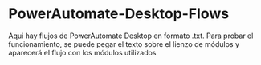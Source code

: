 # PowerAutomate-Desktop-Flows
Aqui hay flujos de PowerAutomate Desktop en formato .txt. Para probar el funcionamiento, se puede pegar el texto sobre el lienzo de módulos y aparecerá el flujo con los módulos utilizados
